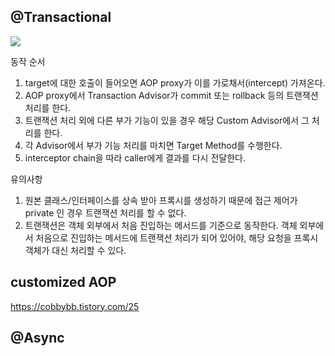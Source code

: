 ## @Transactional

![](https://velog.velcdn.com/images/ann0905/post/56a48b12-b2d0-4071-b09e-959e585551bb/image.png)

동작 순서

1. target에 대한 호출이 들어오면 AOP proxy가 이를 가로채서(intercept) 가져온다.
2. AOP proxy에서 Transaction Advisor가 commit 또는 rollback 등의 트랜잭션 처리를 한다.
3. 트랜잭션 처리 외에 다른 부가 기능이 있을 경우 해당 Custom Advisor에서 그 처리를 한다.
4. 각 Advisor에서 부가 기능 처리를 마치면 Target Method를 수행한다.
5. interceptor chain을 따라 caller에게 결과를 다시 전달한다.

유의사항

1. 원본 클래스/인터페이스를 상속 받아 프록시를 생성하기 때문에 접근 제어가 private 인 경우 트랜잭션 처리를 할 수 없다.
2. 트랜잭션은 객체 외부에서 처음 진입하는 메서드를 기준으로 동작한다. 객체 외부에서 처음으로 진입하는 메서드에 트랜잭션 처리가 되어 있어야, 해당 요청을 프록시 객체가 대신 처리할 수 있다.

## customized AOP

https://cobbybb.tistory.com/25

## @Async
